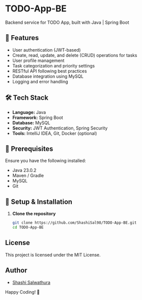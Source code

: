 # TODO-App-BE
Backend service for TODO App, built with Java | Spring Boot


## 🚀 Features
- User authentication (JWT-based)
- Create, read, update, and delete (CRUD) operations for tasks
- User profile management
- Task categorization and priority settings
- RESTful API following best practices
- Database integration using MySQL
- Logging and error handling

## 🛠️ Tech Stack
- **Language:** Java 
- **Framework:** Spring Boot
- **Database:** MySQL 
- **Security:** JWT Authentication, Spring Security
- **Tools:** IntelliJ IDEA, Git, Docker (optional)

## 📌 Prerequisites
Ensure you have the following installed:
- Java 23.0.2
- Maven / Gradle
- MySQL 
- Git

## 🔧 Setup & Installation
1. **Clone the repository**
   ```bash
   git clone https://github.com/ShashiSal98/TODO-App-BE.git
   cd TODO-App-BE

## License
This project is licensed under the MIT License.

## Author
- [Shashi Salwathura](https://github.com/ShashiSal98)

Happy Coding! 🚀